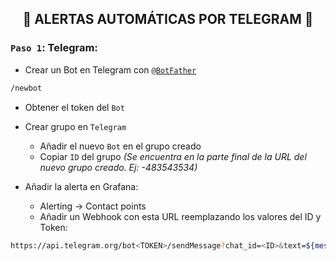 <h2 align="center"> 🔔 ALERTAS AUTOMÁTICAS POR TELEGRAM 🔔 </h2>

### `Paso 1`: Telegram:

- Crear un Bot en Telegram con [`@BotFather`](https://t.me/BotFather)

```bash
/newbot
```

- Obtener el token del `Bot`

- Crear grupo en `Telegram`
    - Añadir el nuevo `Bot` en el grupo creado
    - Copiar `ID` del grupo *(Se encuentra en la parte final de la URL del nuevo grupo creado. Ej: -483543534)*

- Añadir la alerta en Grafana:

  - Alerting → Contact points
  - Añadir un Webhook con esta URL reemplazando los valores del ID y Token:

```bash
https://api.telegram.org/bot<TOKEN>/sendMessage?chat_id=<ID>&text=${message}
```
